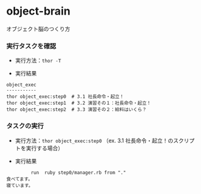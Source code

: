 object-brain
======

オブジェクト脳のつくり方

### 実行タスクを確認
* 実行方法：`thor -T`

* 実行結果
```
object_exec
-----------
thor object_exec:step0  # 3.1 社長命令・起立！
thor object_exec:step1  # 3.2 演習その１：社長命令・起立！
thor object_exec:step2  # 3.3 演習その２：給料はいくら？
```

### タスクの実行
* 実行方法：`thor object_exec:step0` （ex. 3.1 社長命令・起立！のスクリプトを実行する場合）

* 実行結果
```
         run  ruby step0/manager.rb from "."
食べてます。
寝ています。
```